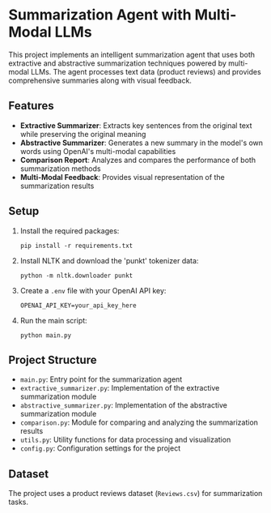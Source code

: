 # Summarization Agent with Multi-Modal LLMs

This project implements an intelligent summarization agent that uses both extractive and abstractive summarization techniques powered by multi-modal LLMs. The agent processes text data (product reviews) and provides comprehensive summaries along with visual feedback.

## Features

- **Extractive Summarizer**: Extracts key sentences from the original text while preserving the original meaning
- **Abstractive Summarizer**: Generates a new summary in the model's own words using OpenAI's multi-modal capabilities
- **Comparison Report**: Analyzes and compares the performance of both summarization methods
- **Multi-Modal Feedback**: Provides visual representation of the summarization results

## Setup

1. Install the required packages:
   ```
   pip install -r requirements.txt
   ```

2. Install NLTK and download the 'punkt' tokenizer data:
   ```
   python -m nltk.downloader punkt
   ```

3. Create a `.env` file with your OpenAI API key:
   ```
   OPENAI_API_KEY=your_api_key_here
   ```

4. Run the main script:
   ```
   python main.py
   ```

## Project Structure

- `main.py`: Entry point for the summarization agent
- `extractive_summarizer.py`: Implementation of the extractive summarization module
- `abstractive_summarizer.py`: Implementation of the abstractive summarization module
- `comparison.py`: Module for comparing and analyzing the summarization results
- `utils.py`: Utility functions for data processing and visualization
- `config.py`: Configuration settings for the project

## Dataset

The project uses a product reviews dataset (`Reviews.csv`) for summarization tasks.
